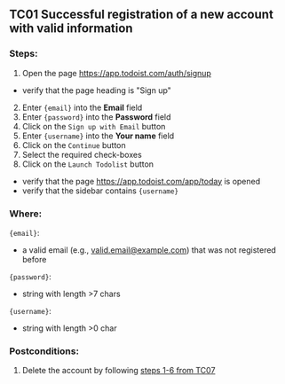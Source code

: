 ## TC01 Successful registration of a new account with valid information
### Steps:
1. Open the page https://app.todoist.com/auth/signup
* verify that the page heading is "Sign up"
2. Enter `{email}` into the **Email** field
3. Enter `{password}` into the **Password** field
4. Click on the `Sign up with Email` button
5. Enter `{username}` into the **Your name** field
6. Click on the `Continue` button
7. Select the required check-boxes
8. Click on the `Launch Todolist` button
* verify that the page https://app.todoist.com/app/today is opened
* verify that the sidebar contains `{username}`
### Where:
`{email}`:
* a valid email (e.g., valid.email@example.com) that was not registered before

`{password}`:
* string with length >7 chars

`{username}`:
* string with length >0 char
### Postconditions:
1. Delete the account by following  [steps 1-6 from TC07](TC07.md)